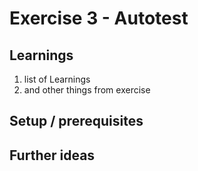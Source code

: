# Exercise 3 - Autotest

## Learnings
1. list of Learnings
2. and other things from exercise

## Setup / prerequisites

## Further ideas

